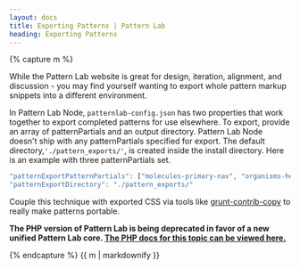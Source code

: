 ```yaml
---
layout: docs
title: Exporting Patterns | Pattern Lab
heading: Exporting Patterns
---
```


{% capture m %}

While the Pattern Lab website is great for design, iteration, alignment, and discussion - you may find yourself wanting to export whole pattern markup snippets into a different environment.

In Pattern Lab Node, `patternlab-config.json` has two properties that work together to export completed patterns for use elsewhere. To export, provide an array of patternPartials and an output directory. Pattern Lab Node doesn't ship with any patternPartials specified for export. The default directory,`'./pattern_exports/'`, is created inside the install directory. Here is an example with three patternPartials set.

```javascript
"patternExportPatternPartials": ["molecules-primary-nav", "organisms-header", "organisms-footer"],
"patternExportDirectory": "./pattern_exports/"
```

Couple this technique with exported CSS via tools like [grunt-contrib-copy](https://github.com/gruntjs/grunt-contrib-copy) to really make patterns portable.

<strong>The PHP version of Pattern Lab is being deprecated in favor of a new unified Pattern Lab core. <a href='./php/advanced-exporting-patterns'>The PHP docs for this topic can be viewed here.</a></strong>

{% endcapture %}
{{ m | markdownify }}
